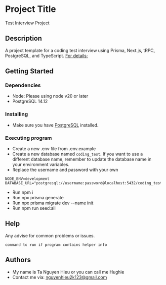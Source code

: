 # Project Title

Test Interview Project

## Description

A project template for a coding test interview using Prisma, Next.js, tRPC, PostgreSQL, and TypeScript.
[For details:](https://seoulcomix.notion.site/Coding-Test-Assignment-00fd21323fff4d3fb9a51942602ed4b8)
## Getting Started

### Dependencies

* Node: Please using node v20 or later
* PostgreSQL 14.12

### Installing

* Make sure you have [PostgreSQL](https://www.postgresql.org/download/) installed.

### Executing program
* Create a new .env file from .env.example
* Create a new database named `coding_test`. If you want to use a different database name, remember to update the database name in your environment variables.
* Replace the username and password with your own

``` env
NODE_ENV=development
DATABASE_URL="postgresql://username:password@localhost:5432/coding_test"
```

* Run npm i
* Run npx prisma generate
* Run npx prisma migrate dev --name init
* Run npm run seed:all

## Help

Any advise for common problems or issues.
```
command to run if program contains helper info
```

## Authors
* My name is Ta Nguyen Hieu or you can call me Hughie
* Contact me via: nguyenhieu2k123@gmail.com
